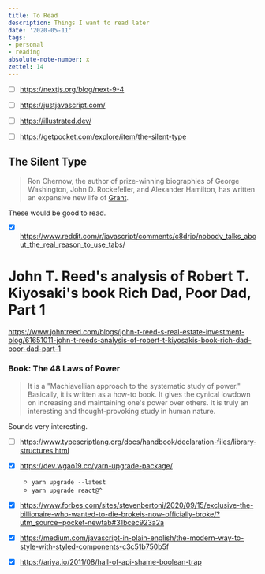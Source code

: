 ```yaml
---
title: To Read
description: Things I want to read later
date: '2020-05-11'
tags:
- personal
- reading
absolute-note-number: x
zettel: 14
---
```






- [ ] https://nextjs.org/blog/next-9-4
- [ ] https://justjavascript.com/
- [ ] https://illustrated.dev/
- [ ] https://getpocket.com/explore/item/the-silent-type





## The Silent Type

> Ron Chernow, the author of prize-winning biographies of George  Washington, John D. Rockefeller, and Alexander Hamilton, has written an  expansive new life of [Grant](https://www.amazon.com/gp/product/159420487X?ie=UTF8&tag=thneyoreofbo-20&linkCode=as2&camp=1789&creative=9325&creativeASIN=159420487X).

These would be good to read.





- [x] https://www.reddit.com/r/javascript/comments/c8drjo/nobody_talks_about_the_real_reason_to_use_tabs/





# John T. Reed's analysis of Robert T. Kiyosaki's book Rich Dad, Poor Dad, Part 1

https://www.johntreed.com/blogs/john-t-reed-s-real-estate-investment-blog/61651011-john-t-reeds-analysis-of-robert-t-kiyosakis-book-rich-dad-poor-dad-part-1



### Book: The 48 Laws of Power

> It is a "Machiavellian approach to the systematic study of power."  Basically, it is written as a how-to book. It gives the cynical lowdown  on increasing and maintaining one's power over others. It is truly an  interesting and thought-provoking study in human nature.

Sounds very interesting.





- [ ] https://www.typescriptlang.org/docs/handbook/declaration-files/library-structures.html

- [x] https://dev.wgao19.cc/yarn-upgrade-package/
  - `yarn upgrade --latest`
  - `yarn upgrade react@^`







- [x] https://www.forbes.com/sites/stevenbertoni/2020/09/15/exclusive-the-billionaire-who-wanted-to-die-brokeis-now-officially-broke/?utm_source=pocket-newtab#31bcec923a2a



- [x] https://medium.com/javascript-in-plain-english/the-modern-way-to-style-with-styled-components-c3c51b750b5f

- [x] https://ariya.io/2011/08/hall-of-api-shame-boolean-trap